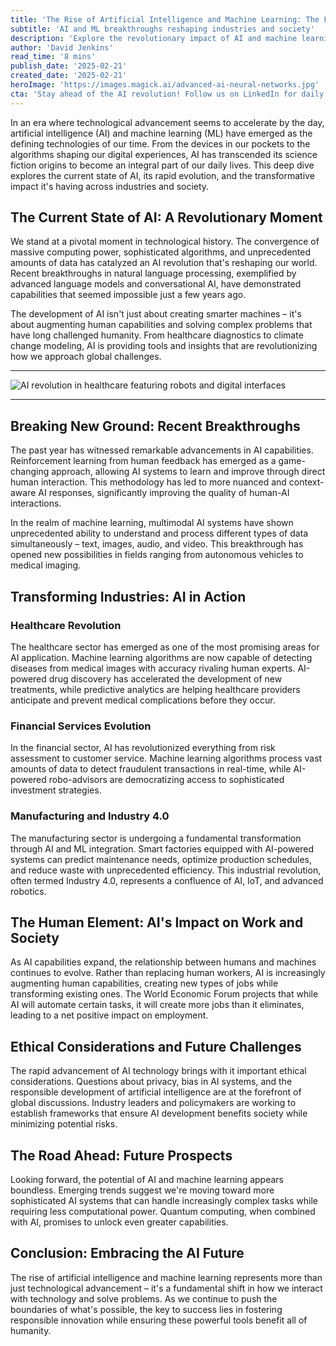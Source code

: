 ```yaml
---
title: 'The Rise of Artificial Intelligence and Machine Learning: The Future is Here'
subtitle: 'AI and ML breakthroughs reshaping industries and society'
description: 'Explore the revolutionary impact of AI and machine learning across industries, from healthcare to manufacturing. Learn how recent breakthroughs are reshaping our world and what the future holds for this transformative technology.'
author: 'David Jenkins'
read_time: '8 mins'
publish_date: '2025-02-21'
created_date: '2025-02-21'
heroImage: 'https://images.magick.ai/advanced-ai-neural-networks.jpg'
cta: 'Stay ahead of the AI revolution! Follow us on LinkedIn for daily updates on artificial intelligence, machine learning, and the latest technological breakthroughs shaping our future.'
---
```


In an era where technological advancement seems to accelerate by the day, artificial intelligence (AI) and machine learning (ML) have emerged as the defining technologies of our time. From the devices in our pockets to the algorithms shaping our digital experiences, AI has transcended its science fiction origins to become an integral part of our daily lives. This deep dive explores the current state of AI, its rapid evolution, and the transformative impact it's having across industries and society.

## The Current State of AI: A Revolutionary Moment

We stand at a pivotal moment in technological history. The convergence of massive computing power, sophisticated algorithms, and unprecedented amounts of data has catalyzed an AI revolution that's reshaping our world. Recent breakthroughs in natural language processing, exemplified by advanced language models and conversational AI, have demonstrated capabilities that seemed impossible just a few years ago.

The development of AI isn't just about creating smarter machines – it's about augmenting human capabilities and solving complex problems that have long challenged humanity. From healthcare diagnostics to climate change modeling, AI is providing tools and insights that are revolutionizing how we approach global challenges.

---

![AI revolution in healthcare featuring robots and digital interfaces](https://images.magick.ai/advanced-ai-neural-networks.jpg)

---

## Breaking New Ground: Recent Breakthroughs

The past year has witnessed remarkable advancements in AI capabilities. Reinforcement learning from human feedback has emerged as a game-changing approach, allowing AI systems to learn and improve through direct human interaction. This methodology has led to more nuanced and context-aware AI responses, significantly improving the quality of human-AI interactions.

In the realm of machine learning, multimodal AI systems have shown unprecedented ability to understand and process different types of data simultaneously – text, images, audio, and video. This breakthrough has opened new possibilities in fields ranging from autonomous vehicles to medical imaging.

## Transforming Industries: AI in Action

### Healthcare Revolution
The healthcare sector has emerged as one of the most promising areas for AI application. Machine learning algorithms are now capable of detecting diseases from medical images with accuracy rivaling human experts. AI-powered drug discovery has accelerated the development of new treatments, while predictive analytics are helping healthcare providers anticipate and prevent medical complications before they occur.

### Financial Services Evolution
In the financial sector, AI has revolutionized everything from risk assessment to customer service. Machine learning algorithms process vast amounts of data to detect fraudulent transactions in real-time, while AI-powered robo-advisors are democratizing access to sophisticated investment strategies.

### Manufacturing and Industry 4.0
The manufacturing sector is undergoing a fundamental transformation through AI and ML integration. Smart factories equipped with AI-powered systems can predict maintenance needs, optimize production schedules, and reduce waste with unprecedented efficiency. This industrial revolution, often termed Industry 4.0, represents a confluence of AI, IoT, and advanced robotics.

## The Human Element: AI's Impact on Work and Society

As AI capabilities expand, the relationship between humans and machines continues to evolve. Rather than replacing human workers, AI is increasingly augmenting human capabilities, creating new types of jobs while transforming existing ones. The World Economic Forum projects that while AI will automate certain tasks, it will create more jobs than it eliminates, leading to a net positive impact on employment.

## Ethical Considerations and Future Challenges

The rapid advancement of AI technology brings with it important ethical considerations. Questions about privacy, bias in AI systems, and the responsible development of artificial intelligence are at the forefront of global discussions. Industry leaders and policymakers are working to establish frameworks that ensure AI development benefits society while minimizing potential risks.

## The Road Ahead: Future Prospects

Looking forward, the potential of AI and machine learning appears boundless. Emerging trends suggest we're moving toward more sophisticated AI systems that can handle increasingly complex tasks while requiring less computational power. Quantum computing, when combined with AI, promises to unlock even greater capabilities.

## Conclusion: Embracing the AI Future

The rise of artificial intelligence and machine learning represents more than just technological advancement – it's a fundamental shift in how we interact with technology and solve problems. As we continue to push the boundaries of what's possible, the key to success lies in fostering responsible innovation while ensuring these powerful tools benefit all of humanity.